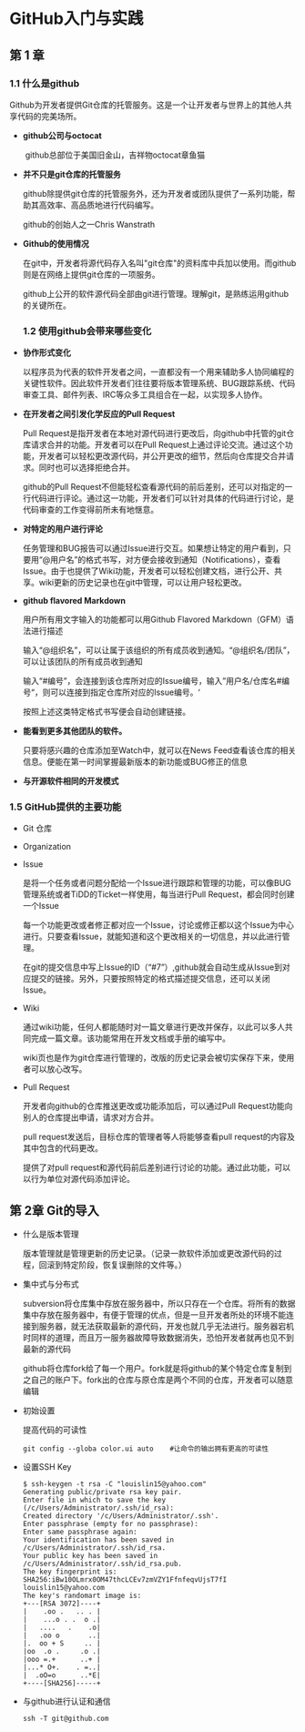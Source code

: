 # GitHub入门与实践

## 第 1 章

### 1.1  什么是github

​       Github为开发者提供Git仓库的托管服务。这是一个让开发者与世界上的其他人共享代码的完美场所。



- **github公司与octocat**

  ​        github总部位于美国旧金山，吉祥物octocat章鱼猫

- **并不只是git仓库的托管服务**

  ​        github除提供git仓库的托管服务外，还为开发者或团队提供了一系列功能，帮助其高效率、高品质地进行代码编写。

  github的创始人之一Chris Wanstrath

- **Github的使用情况**

  ​        在git中，开发者将源代码存入名叫"git仓库"的资料库中兵加以使用。而github则是在网络上提供git仓库的一项服务。

  ​        github上公开的软件源代码全部由git进行管理。理解git，是熟练运用github的关键所在。

  

  ### 1.2  使用github会带来哪些变化

- **协作形式变化**

  ​        以程序员为代表的软件开发者之间，一直都没有一个用来辅助多人协同编程的关键性软件。因此软件开发者们往往要将版本管理系统、BUG跟踪系统、代码审查工具、邮件列表、IRC等众多工具组合在一起，以实现多人协作。

- **在开发者之间引发化学反应的Pull Request**

  Pull Request是指开发者在本地对源代码进行更改后，向github中托管的git仓库请求合并的功能。开发者可以在Pull Request上通过评论交流。通过这个功能，开发者可以轻松更改源代码，并公开更改的细节，然后向仓库提交合并请求。同时也可以选择拒绝合并。

  github的Pull Request不但能轻松查看源代码的前后差别，还可以对指定的一行代码进行评论。通过这一功能，开发者们可以针对具体的代码进行讨论，是代码审查的工作变得前所未有地惬意。

- **对特定的用户进行评论**

  任务管理和BUG报告可以通过Issue进行交互。如果想让特定的用户看到，只要用“@用户名”的格式书写，对方便会接收到通知（Notifications），查看Issue。由于也提供了Wiki功能，开发者可以轻松创建文档，进行公开、共享。wiki更新的历史记录也在git中管理，可以让用户轻松更改。

- **github flavored Markdown**

  用户所有用文字输入的功能都可以用Github Flavored Markdown（GFM）语法进行描述

  输入“@组织名”，可以让属于该组织的所有成员收到通知。“@组织名/团队”，可以让该团队的所有成员收到通知

  输入“#编号”，会连接到该仓库所对应的Issue编号，输入”用户名/仓库名#编号“，则可以连接到指定仓库所对应的Issue编号。‘

  按照上述这类特定格式书写便会自动创建链接。

- **能看到更多其他团队的软件。**

  只要将感兴趣的仓库添加至Watch中，就可以在News Feed查看该仓库的相关信息。便能在第一时间掌握最新版本的新功能或BUG修正的信息

- **与开源软件相同的开发模式**



### 1.5  GitHub提供的主要功能

- Git 仓库

- Organization

- Issue

  是将一个任务或者问题分配给一个Issue进行跟踪和管理的功能，可以像BUG管理系统或者TiDD的Ticket一样使用，每当进行Pull Request，都会同时创建一个Issue

  每一个功能更改或者修正都对应一个Issue，讨论或修正都以这个Issue为中心进行。只要查看Issue，就能知道和这个更改相关的一切信息，并以此进行管理。

  在git的提交信息中写上Issue的ID（“#7”）,github就会自动生成从Issue到对应提交的链接。另外，只要按照特定的格式描述提交信息，还可以关闭Issue。

- Wiki

  通过wiki功能，任何人都能随时对一篇文章进行更改并保存，以此可以多人共同完成一篇文章。该功能常用在开发文档或手册的编写中。

  wiki页也是作为git仓库进行管理的，改版的历史记录会被切实保存下来，使用者可以放心改写。

- Pull Request

  开发者向github的仓库推送更改或功能添加后，可以通过Pull Request功能向别人的仓库提出申请，请求对方合并。

  pull request发送后，目标仓库的管理者等人将能够查看pull request的内容及其中包含的代码更改。

  提供了对pull request和源代码前后差别进行讨论的功能。通过此功能，可以以行为单位对源代码添加评论。



## 第 2章 Git的导入

- 什么是版本管理

  版本管理就是管理更新的历史记录。（记录一款软件添加或更改源代码的过程，回滚到特定阶段，恢复误删除的文件等。）

- 集中式与分布式

  subversion将仓库集中存放在服务器中，所以只存在一个仓库。将所有的数据集中存放在服务器中，有便于管理的优点，但是一旦开发者所处的环境不能连接到服务器，就无法获取最新的源代码，开发也就几乎无法进行。服务器宕机时同样的道理，而且万一服务器故障导致数据消失，恐怕开发者就再也见不到最新的源代码

  github将仓库fork给了每一个用户。fork就是将github的某个特定仓库复制到之自己的账户下。fork出的仓库与原仓库是两个不同的仓库，开发者可以随意编辑

- 初始设置

  提高代码的可读性

  ```shell
  git config --globa color.ui auto    #让命令的输出拥有更高的可读性
  ```

- 设置SSH Key

  ```shell
  $ ssh-keygen -t rsa -C "louislin15@yahoo.com"
  Generating public/private rsa key pair.
  Enter file in which to save the key (/c/Users/Administrator/.ssh/id_rsa):
  Created directory '/c/Users/Administrator/.ssh'.
  Enter passphrase (empty for no passphrase):
  Enter same passphrase again:
  Your identification has been saved in /c/Users/Administrator/.ssh/id_rsa.
  Your public key has been saved in /c/Users/Administrator/.ssh/id_rsa.pub.
  The key fingerprint is:
  SHA256:iBw10OLmrx0OM47thcLCEv7zmVZY1FfnfeqvUjsT7fI louislin15@yahoo.com
  The key's randomart image is:
  +---[RSA 3072]----+
  |    .oo .   .. . |
  |    ...o . .  o .|
  |   ....   .    .o|
  |   .oo o       ..|
  |.  oo + S     .. |
  |oo  .o .     .o .|
  |ooo =.+      ..+ |
  |...* O+.    . =..|
  |  .oO=o      ..*E|
  +----[SHA256]-----+
  
  ```

- 与github进行认证和通信

  ```
  ssh -T git@github.com
  ```

  



